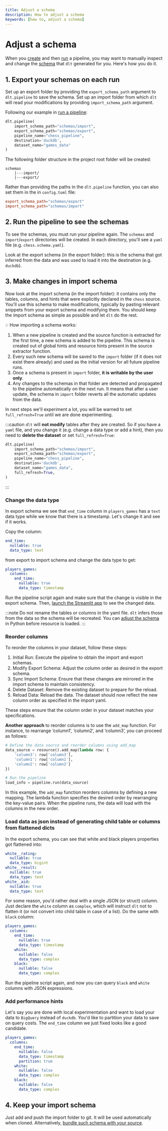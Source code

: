```yaml
---
title: Adjust a schema
description: How to adjust a schema
keywords: [how to, adjust a schema]
---
```


# Adjust a schema

When you [create](create-a-pipeline.md) and then [run](run-a-pipeline.md) a pipeline, you may want
to manually inspect and change the [schema](../general-usage/schema.md) that `dlt` generated for
you. Here's how you do it.

## 1. Export your schemas on each run

Set up an export folder by providing the `export_schema_path` argument to `dlt.pipeline` to save the
schema. Set up an import folder from which `dlt` will read your modifications by providing
`import_schema_path` argument.

Following our example in [run a pipeline](run-a-pipeline.md):

```py
dlt.pipeline(
    import_schema_path="schemas/import",
    export_schema_path="schemas/export",
    pipeline_name="chess_pipeline",
    destination='duckdb',
    dataset_name="games_data"
)
```

The following folder structure in the project root folder will be created:

```text
schemas
    |---import/
    |---export/
```

Rather than providing the paths in the `dlt.pipeline` function, you can also set them
in the in `config.toml` file:

```toml
export_schema_path="schemas/export"
import_schema_path="schemas/import"
```

## 2. Run the pipeline to see the schemas

To see the schemas, you must run your pipeline again. The `schemas` and `import`/`export`
directories will be created. In each directory, you'll see a `yaml` file (e.g. `chess.schema.yaml`).

Look at the export schema (in the export folder): this is the schema that got inferred from the data
and was used to load it into the destination (e.g. `duckdb`).

## 3. Make changes in import schema

Now look at the import schema (in the import folder): it contains only the tables, columns, and
hints that were explicitly declared in the `chess` source. You'll use this schema to make
modifications, typically by pasting relevant snippets from your export schema and modifying them.
You should keep the import schema as simple as possible and let `dlt` do the rest.

💡 How importing a schema works:

1. When a new pipeline is created and the source function is extracted for the first time, a new
   schema is added to the pipeline. This schema is created out of global hints and resource hints
   present in the source extractor function.
1. Every such new schema will be saved to the `import` folder (if it does not exist there already)
   and used as the initial version for all future pipeline runs.
1. Once a schema is present in `import` folder, **it is writable by the user only**.
1. Any changes to the schemas in that folder are detected and propagated to the pipeline
   automatically on the next run. It means that after a user update, the schema in `import`
   folder reverts all the automatic updates from the data.

In next steps we'll experiment a lot, you will be warned to set `full_refresh=True` until we are done experimenting.

:::caution
`dlt` will **not modify** tables after they are created.
So if you have a `yaml` file, and you change it (e.g. change a data type or add a hint),
then you need to **delete the dataset**
or set `full_refresh=True`:
```py
dlt.pipeline(
    import_schema_path="schemas/import",
    export_schema_path="schemas/export",
    pipeline_name="chess_pipeline",
    destination='duckdb',
    dataset_name="games_data",
    full_refresh=True,
)
```
:::

### Change the data type

In export schema we see that `end_time` column in `players_games` has a `text` data type while we
know that there is a timestamp. Let's change it and see if it works.

Copy the column:

```yaml
end_time:
  nullable: true
  data_type: text
```

from export to import schema and change the data type to get:

```yaml
players_games:
  columns:
    end_time:
      nullable: true
      data_type: timestamp
```

Run the pipeline script again and make sure that the change is visible in the export schema. Then,
[launch the Streamlit app](../dlt-ecosystem/visualizations/exploring-the-data.md) to see the changed data.

:::note
Do not rename the tables or columns in the yaml file. `dlt` infers those from the data so the schema will be recreated.
You can [adjust the schema](../general-usage/resource.md#adjust-schema) in Python before resource is loaded.
:::

### Reorder columns
To reorder the columns in your dataset, follow these steps:

1.	Initial Run: Execute the pipeline to obtain the import and export schemas.
1.	Modify Export Schema: Adjust the column order as desired in the export schema.
1.	Sync Import Schema: Ensure that these changes are mirrored in the import schema to maintain consistency.
1.	Delete Dataset: Remove the existing dataset to prepare for the reload.
1.	Reload Data: Reload the data. The dataset should now reflect the new column order as specified in the import yaml.

These steps ensure that the column order in your dataset matches your specifications.

**Another approach** to reorder columns is to use the `add_map` function. For instance, to rearrange ‘column1’, ‘column2’, and ‘column3’, you can proceed as follows:

```py
# Define the data source and reorder columns using add_map
data_source = resource().add_map(lambda row: {
    'column3': row['column3'], 
    'column1': row['column1'], 
    'column2': row['column2']
})

# Run the pipeline
load_info = pipeline.run(data_source)
```

In this example, the `add_map` function reorders columns by defining a new mapping. The lambda function specifies the desired order by rearranging the key-value pairs. When the pipeline runs, the data will load with the columns in the new order.

### Load data as json instead of generating child table or columns from flattened dicts

In the export schema, you can see that white and black players properties got flattened into:

```yaml
white__rating:
  nullable: true
  data_type: bigint
white__result:
  nullable: true
  data_type: text
white__aid:
  nullable: true
  data_type: text
```

For some reason, you'd rather deal with a single JSON (or struct) column. Just declare the `white`
column as `complex`, which will instruct `dlt` not to flatten it (or not convert into child table in
case of a list). Do the same with `black` column:

```yaml
players_games:
  columns:
    end_time:
      nullable: true
      data_type: timestamp
    white:
      nullable: false
      data_type: complex
    black:
      nullable: false
      data_type: complex
```

Run the pipeline script again, and now you can query `black` and `white` columns with JSON
expressions.

### Add performance hints

Let's say you are done with local experimentation and want to load your data to `BigQuery` instead
of `duckdb`. You'd like to partition your data to save on query costs. The `end_time` column we just
fixed looks like a good candidate.

```yaml
players_games:
  columns:
    end_time:
      nullable: false
      data_type: timestamp
      partition: true
    white:
      nullable: false
      data_type: complex
    black:
      nullable: false
      data_type: complex
```

## 4. Keep your import schema

Just add and push the import folder to git. It will be used automatically when cloned. Alternatively,
[bundle such schema with your source](../general-usage/schema.md#attaching-schemas-to-sources).
